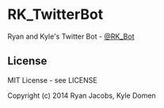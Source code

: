RK_TwitterBot
=============

Ryan and Kyle's Twitter Bot - [@RK_Bot](http://www.twitter.com/_RK_Bot)

## License
MIT License - see LICENSE

Copyright (c) 2014 Ryan Jacobs, Kyle Domen
